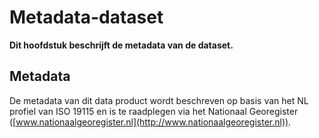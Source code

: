 Metadata-dataset
================

**Dit hoofdstuk beschrijft de metadata van de dataset.**

Metadata
--------

De metadata van dit data product wordt beschreven op basis van het NL profiel
van ISO 19115 en is te raadplegen via het Nationaal Georegister
([www.nationaalgeoregister.nl](http://www.nationaalgeoregister.nl)).
